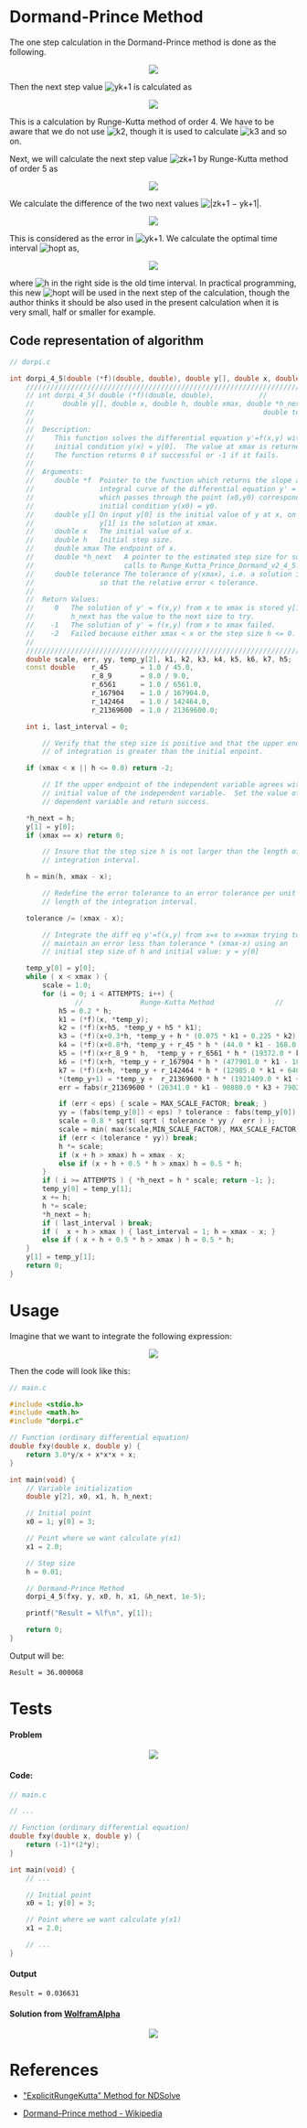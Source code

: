 # Dormand-Prince Method

The one step calculation in the Dormand-Prince method is done as the following.

<p align="center">
    <img src="img/dorpi_coeffs.png">
</p>

Then the next step value ![yk+1](img/y_k_1.gif) is calculated as

<p align="center">
    <img src="img/yk1_formula.png">
</p>

This is a calculation by Runge-Kutta method of order 4. We have to be aware that we do not use ![k2](img/k_2.gif), though it is used to calculate ![k3](img/k_3.gif) and so on.

Next, we will calculate the next step value ![zk+1](img/z_k_1.gif) by Runge-Kutta method of order 5 as

<p align="center">
    <img src="img/zk1_formula.png">
</p>

We calculate the difference of the two next values ![|zk+1 − yk+1|](img/z-y.gif).

<p align="center">
    <img src="img/z-y_formula.png">
</p>

This is considered as the error in ![yk+1](img/y_k_1.gif). We calculate the optimal time interval ![hopt](img/h_opt.gif) as,

<p align="center">
    <img src="img/h_opt_formula.png">
</p>

where ![h](img/h.gif) in the right side is the old time interval. In practical programming, this new ![hopt](img/h_opt.gif) will be used in the next step of the calculation, though the author thinks it should be also used in the present calculation when it is very small, half or smaller for example.

## Code representation of algorithm

```cpp
// dorpi.c

int dorpi_4_5(double (*f)(double, double), double y[], double x, double h, double xmax, double *h_next, double tolerance ) {
    ////////////////////////////////////////////////////////////////////////////////
    // int dorpi_4_5( double (*f)(double, double),           //
    //       double y[], double x, double h, double xmax, double *h_next,         //
    //                                                        double tolerance )  //
    //                                                                            //
    //  Description:                                                              //
    //     This function solves the differential equation y'=f(x,y) with the      //
    //     initial condition y(x) = y[0].  The value at xmax is returned in y[1]. //
    //     The function returns 0 if successful or -1 if it fails.                //
    //                                                                            //
    //  Arguments:                                                                //
    //     double *f  Pointer to the function which returns the slope at (x,y) of //
    //                integral curve of the differential equation y' = f(x,y)     //
    //                which passes through the point (x0,y0) corresponding to the //
    //                initial condition y(x0) = y0.                               //
    //     double y[] On input y[0] is the initial value of y at x, on output     //
    //                y[1] is the solution at xmax.                               //
    //     double x   The initial value of x.                                     //
    //     double h   Initial step size.                                          //
    //     double xmax The endpoint of x.                                         //
    //     double *h_next   A pointer to the estimated step size for successive   //
    //                      calls to Runge_Kutta_Prince_Dormand_v2_4_5.           //
    //     double tolerance The tolerance of y(xmax), i.e. a solution is sought   //
    //                so that the relative error < tolerance.                     //
    //                                                                            //
    //  Return Values:                                                            //
    //     0   The solution of y' = f(x,y) from x to xmax is stored y[1] and      //
    //         h_next has the value to the next size to try.                      //
    //    -1   The solution of y' = f(x,y) from x to xmax failed.                 //
    //    -2   Failed because either xmax < x or the step size h <= 0.            //
    //                                                                            //
    ////////////////////////////////////////////////////////////////////////////////
    double scale, err, yy, temp_y[2], k1, k2, k3, k4, k5, k6, k7, h5;
    const double    r_45        = 1.0 / 45.0,
                    r_8_9       = 8.0 / 9.0,
                    r_6561      = 1.0 / 6561.0,
                    r_167904    = 1.0 / 167904.0,
                    r_142464    = 1.0 / 142464.0,
                    r_21369600  = 1.0 / 21369600.0;

    int i, last_interval = 0;

        // Verify that the step size is positive and that the upper endpoint //
        // of integration is greater than the initial enpoint.               //

    if (xmax < x || h <= 0.0) return -2;

        // If the upper endpoint of the independent variable agrees with the //
        // initial value of the independent variable.  Set the value of the  //
        // dependent variable and return success.                            //

    *h_next = h;
    y[1] = y[0];
    if (xmax == x) return 0;

        // Insure that the step size h is not larger than the length of the //
        // integration interval.                                            //

    h = min(h, xmax - x);

        // Redefine the error tolerance to an error tolerance per unit    //
        // length of the integration interval.                            //

    tolerance /= (xmax - x);

        // Integrate the diff eq y'=f(x,y) from x=x to x=xmax trying to  //
        // maintain an error less than tolerance * (xmax-x) using an     //
        // initial step size of h and initial value: y = y[0]            //

    temp_y[0] = y[0];
    while ( x < xmax ) {
        scale = 1.0;
        for (i = 0; i < ATTEMPTS; i++) {
                //              Runge-Kutta Method               //
            h5 = 0.2 * h;
            k1 = (*f)(x, *temp_y);
            k2 = (*f)(x+h5, *temp_y + h5 * k1);
            k3 = (*f)(x+0.3*h, *temp_y + h * (0.075 * k1 + 0.225 * k2) );
            k4 = (*f)(x+0.8*h, *temp_y + r_45 * h * (44.0 * k1 - 168.0 * k2 + 160.0 * k3) );
            k5 = (*f)(x+r_8_9 * h,  *temp_y + r_6561 * h * (19372.0 * k1 - 76080.0 * k2 + 64448.0 * k3 - 1908.0 * k4) );
            k6 = (*f)(x+h, *temp_y + r_167904 * h * (477901.0 * k1 - 1806240.0 * k2 + 1495424.0 * k3 + 46746.0 * k4 - 45927.0 * k5) );
            k7 = (*f)(x+h, *temp_y + r_142464 * h * (12985.0 * k1 + 64000.0 * k3 + 92750.0 * k4 - 45927.0 * k5 + 18656.0 * k6) );
            *(temp_y+1) = *temp_y +  r_21369600 * h * (1921409.0 * k1 + 9690880.0 * k3 + 13122270.0 * k4 - 5802111.0 * k5 + 1902912.0 * k6 + 534240.0 * k7);
            err = fabs(r_21369600 * (26341.0 * k1 - 90880.0 * k3 + 790230.0 * k4 - 1086939.0 * k5 + 895488.0 * k6 - 534240.0 * k7) );

            if (err < eps) { scale = MAX_SCALE_FACTOR; break; }
            yy = (fabs(temp_y[0]) < eps) ? tolerance : fabs(temp_y[0]);
            scale = 0.8 * sqrt( sqrt ( tolerance * yy /  err ) );
            scale = min( max(scale,MIN_SCALE_FACTOR), MAX_SCALE_FACTOR);
            if (err < (tolerance * yy)) break;
            h *= scale;
            if (x + h > xmax) h = xmax - x;
            else if (x + h + 0.5 * h > xmax) h = 0.5 * h;
        }
        if ( i >= ATTEMPTS ) { *h_next = h * scale; return -1; };
        temp_y[0] = temp_y[1];
        x += h;
        h *= scale;
        *h_next = h;
        if ( last_interval ) break;
        if (  x + h > xmax ) { last_interval = 1; h = xmax - x; }
        else if ( x + h + 0.5 * h > xmax ) h = 0.5 * h;
    }
    y[1] = temp_y[1];
    return 0;
}
```

# Usage

Imagine that we want to integrate the following expression:

<p align="center">
    <img src="img/example.png">
</p>

Then the code will look like this:

```cpp
// main.c

#include <stdio.h>
#include <math.h>
#include "dorpi.c"

// Function (ordinary differential equation)
double fxy(double x, double y) {
    return 3.0*y/x + x*x*x + x;
}

int main(void) {
    // Variable initialization
    double y[2], x0, x1, h, h_next;

    // Initial point
    x0 = 1; y[0] = 3;

    // Point where we want calculate y(x1)
    x1 = 2.0;

    // Step size
    h = 0.01;

    // Dormand-Prince Method
    dorpi_4_5(fxy, y, x0, h, x1, &h_next, 1e-5);

    printf("Result = %lf\n", y[1]);

    return 0;
}
```

Output will be:

```
Result = 36.000068
```

# Tests

#### Problem

<p align="center">
    <img src="img/problem_1.png">
</p>

#### Code:

```cpp
// main.c

// ...

// Function (ordinary differential equation)
double fxy(double x, double y) {
    return (-1)*(2*y);
}

int main(void) {
    // ...

    // Initial point
    x0 = 1; y[0] = 3;

    // Point where we want calculate y(x1)
    x1 = 2.0;

    // ...
}
```

#### Output

```
Result = 0.036631
```

#### Solution from [WolframAlpha](https://www.wolframalpha.com/input/?i=dy%2Fdx+%3D+-2y%2C+y%280%29+%3D+2)

<p align="center">
    <img src="img/problem_1_solution.png">
</p>

# References

- ["ExplicitRungeKutta" Method for NDSolve](http://reference.wolfram.com/mathematica/tutorial/NDSolveExplicitRungeKutta.html)

- [Dormand–Prince method - Wikipedia](https://en.wikipedia.org/wiki/Dormand%E2%80%93Prince_method)

